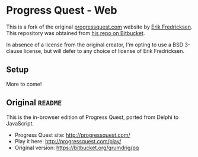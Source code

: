 # Progress Quest - Web

This is a fork of the original [progressquest.com](https://progressquest.com) website by [Erik Fredricksen](https://github.com/grumdrig). This repository was obtained from [his repo on Bitbucket](https://bitbucket.org/grumdrig/pq-web).

In absence of a license from the original creator, I'm opting to use a BSD 3-clause license, but will defer to any choice of license of Erik Fredricksen.

## Setup

More to come!

## Original `README`

This is the in-browser edition of Progress Quest, ported from Delphi
to JavaScript.

- Progress Quest site:  http://progressquest.com/
- Play it here:         http://progressquest.com/play/
- Original version:     https://bitbucket.org/grumdrig/pq
